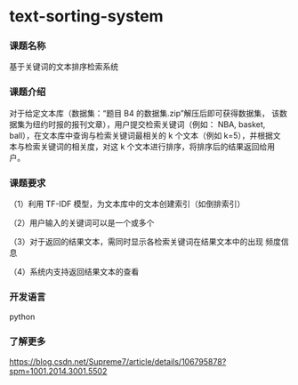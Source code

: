 # text-sorting-system

### 课题名称

基于关键词的文本排序检索系统

### 课题介绍
对于给定文本库（数据集：“题目 B4 的数据集.zip”解压后即可获得数据集， 该数据集为纽约时报的报刊文章），用户提交检索关键词（例如： NBA, basket, ball），在文本库中查询与检索关键词最相关的 k 个文本（例如 k=5），并根据文 本与检索关键词的相关度，对这 k 个文本进行排序，将排序后的结果返回给用户。

### 课题要求

（1）利用 TF-IDF 模型，为文本库中的文本创建索引（如倒排索引）

（2）用户输入的关键词可以是一个或多个

（3）对于返回的结果文本，需同时显示各检索关键词在结果文本中的出现 频度信息

（4）系统内支持返回结果文本的查看

### 开发语言

python

### 了解更多

https://blog.csdn.net/Supreme7/article/details/106795878?spm=1001.2014.3001.5502

